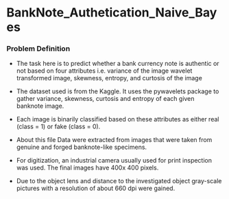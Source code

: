 # BankNote_Authetication_Naive_Bayes
### Problem Definition
* The task here is to predict whether a bank currency note is authentic or not based on four attributes i.e. variance of the image wavelet transformed image, skewness, entropy, and curtosis of the image

* The dataset used is from the Kaggle. It uses the pywavelets package to gather variance, skewness, curtosis and entropy of each given banknote image. 
* Each image is binarily classified based on these attributes as either real (class = 1) or fake (class = 0).

* About this file Data were extracted from images that were taken from genuine and forged banknote-like specimens. 
* For digitization, an industrial camera usually used for print inspection was used. The final images have 400x 400 pixels.
* Due to the object lens and distance to the investigated object gray-scale pictures with a resolution of about 660 dpi were gained.
